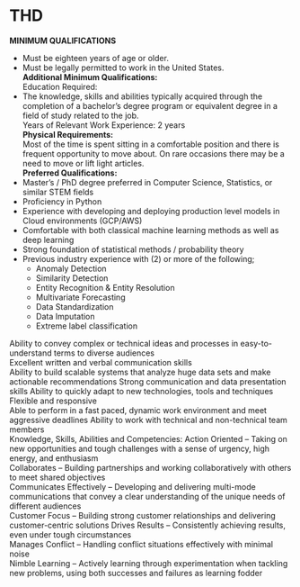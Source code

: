 <h1>THD</h1>

**MINIMUM QUALIFICATIONS**<br>
- Must be eighteen years of age or older.
- Must be legally permitted to work in the United States.<br>
**Additional Minimum Qualifications:**<br>
Education Required:<br>
- The knowledge, skills and abilities typically acquired through the completion of a bachelor’s degree program or equivalent degree in a field of study related to the job.<br>
Years of Relevant Work Experience: 2 years<br>
**Physical Requirements:**<br>
Most of the time is spent sitting in a comfortable position and there is frequent opportunity to move about. On rare occasions there may be a need to move or lift light articles.<br>
**Preferred Qualifications:**<br>
- Master’s / PhD degree preferred in Computer Science, Statistics, or similar STEM fields
- Proficiency in Python
- Experience with developing and deploying production level models in Cloud environments (GCP/AWS)
- Comfortable with both classical machine learning methods as well as deep learning
- Strong foundation of statistical methods / probability theory
- Previous industry experience with (2) or more of the following;
    - Anomaly Detection
    - Similarity Detection
    - Entity Recognition & Entity Resolution
    - Multivariate Forecasting
    - Data Standardization
    - Data Imputation
    - Extreme label classification <br>

Ability to convey complex or technical ideas and processes in easy-to-understand terms to diverse audiences<br>
Excellent written and verbal communication skills<br>
Ability to build scalable systems that analyze huge data sets and make actionable recommendations Strong communication and data presentation skills Ability to quickly adapt to new technologies, tools and techniques Flexible and responsive<br>
Able to perform in a fast paced, dynamic work environment and meet aggressive deadlines Ability to work with technical and non-technical team members<br>
Knowledge, Skills, Abilities and Competencies: Action Oriented – Taking on new opportunities and tough challenges with a sense of urgency, high energy, and enthusiasm<br>
Collaborates – Building partnerships and working collaboratively with others to meet shared objectives<br>
Communicates Effectively – Developing and delivering multi-mode communications that convey a clear understanding of the unique needs of different audiences<br>
Customer Focus – Building strong customer relationships and delivering customer-centric solutions Drives Results – Consistently achieving results, even under tough circumstances<br>
Manages Conflict – Handling conflict situations effectively with minimal noise<br>
Nimble Learning – Actively learning through experimentation when tackling new problems, using both successes and failures as learning fodder
